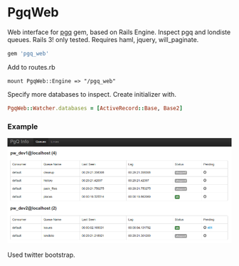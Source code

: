 PgqWeb
======

Web interface for [pgq](http://github.com/kostya/pgq) gem, based on Rails Engine. Inspect pgq and londiste queues. Rails 3! only tested.
Requires haml, jquery, will_paginate.


```ruby
gem 'pgq_web'
```

Add to routes.rb

    mount PgqWeb::Engine => "/pgq_web"


Specify more databases to inspect. Create initializer with.

```ruby
PgqWeb::Watcher.databases = [ActiveRecord::Base, Base2]
```

### Example

![Example](https://github.com/kostya/pgq_web/raw/master/img.png)



Used twitter bootstrap.